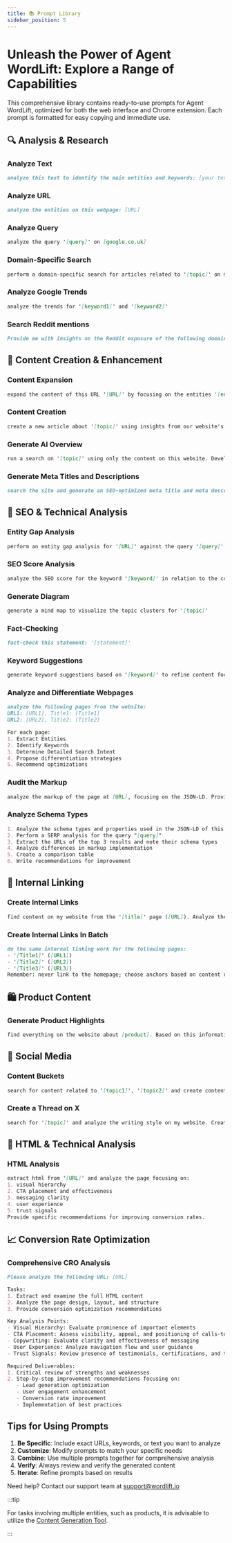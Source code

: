 ```yaml
---
title: 📚 Prompt Library
sidebar_position: 5
---
```


# Unleash the Power of Agent WordLift: Explore a Range of Capabilities

This comprehensive library contains ready-to-use prompts for Agent WordLift, optimized for both the web interface and Chrome extension. Each prompt is formatted for easy copying and immediate use.

## 🔍 Analysis & Research

### Analyze Text

```md className=wlx-send-to-agent
analyze this text to identify the main entities and keywords: [your text here]
```

### Analyze URL

```md className=wlx-send-to-agent
analyze the entities on this webpage: [URL]
```

### Analyze Query

```md className=wlx-send-to-agent
analyze the query '[query]' on [google.co.uk]
```

### Domain-Specific Search

```md className=wlx-send-to-agent
perform a domain-specific search for articles related to '[topic]' on my website
```

### Analyze Google Trends

```md className=wlx-send-to-agent
analyze the trends for '[keyword1]' and '[keyword2]'
```

### Search Reddit mentions

```md className=wlx-send-to-agent
Provide me with insights on the Reddit exposure of the following domains: [URL]
```

## 📝 Content Creation & Enhancement

### Content Expansion

```md className=wlx-send-to-agent
expand the content of this URL '[URL]' by focusing on the entities '[entity1]' and '[entity2]'
```

### Content Creation

```md className=wlx-send-to-agent
create a new article about '[topic]' using insights from our website's existing content
```

### Generate AI Overview

```md className=wlx-send-to-agent
run a search on '[topic]' using only the content on this website. Develop an AI-powered snapshot that provides a quick overview, offering links with text anchors to supporting articles. Be extremely concise, using only three sentences. Embed links directly in the key text of each statement.
```

### Generate Meta Titles and Descriptions

```md className=wlx-send-to-agent
search the site and generate an SEO-optimized meta title and meta description for this webpage: [URL]. Use the Keyword Suggestion tool to incorporate high-impact keywords relevant to the content, and maintain a clear, concise tone. For the meta description, aim for an informative and engaging tone that aligns with user search intent and encourages clicks. Ensure the meta title is under 60 characters and the description under 160 characters for optimal discoverability.
```

## 🎯 SEO & Technical Analysis

### Entity Gap Analysis

```md className=wlx-send-to-agent
perform an entity gap analysis for '[URL]' against the query '[query]'
```

### SEO Score Analysis

```md className=wlx-send-to-agent
analyze the SEO score for the keyword '[keyword]' in relation to the content on '[URL]'
```

### Generate Diagram

```md className=wlx-send-to-agent
generate a mind map to visualize the topic clusters for '[topic]'
```

### Fact-Checking

```md className=wlx-send-to-agent
fact-check this statement: '[statement]'
```

### Keyword Suggestions

```md className=wlx-send-to-agent
generate keyword suggestions based on '[keyword]' to refine content focus and enhance discoverability online
```

### Analyze and Differentiate Webpages

```md className=wlx-send-to-agent
analyze the following pages from the website:
URL1: [URL1], Title1: [Title1]
URL2: [URL2], Title2: [Title2]

For each page:
1. Extract Entities
2. Identify Keywords
3. Determine Detailed Search Intent
4. Propose differentiation strategies
5. Recommend optimizations
```

### Audit the Markup

```md className=wlx-send-to-agent
analyze the markup of the page at [URL], focusing on the JSON-LD. Provide a brief review and include your recommendations for improvement. Keep the analysis concise.
```

### Analyze Schema Types

```md className=wlx-send-to-agent
1. Analyze the schema types and properties used in the JSON-LD of this article: [URL]
2. Perform a SERP analysis for the query "[query]"
3. Extract the URLs of the top 3 results and note their schema types
4. Analyze differences in markup implementation
5. Create a comparison table
6. Write recommendations for improvement
```

## 🔗 Internal Linking

### Create Internal Links

```md className=wlx-send-to-agent
find content on my website from the '[title]' page ([URL]). Analyze the text to identify up to 5 related articles. For each article, determine a relevant keyword, generate keyword suggestions, and create an anchor text of no more than 30 characters. Compile the HTML for all 5 links with their respective anchor texts.
```

### Create Internal Links In Batch

```md className=wlx-send-to-agent
do the same internal linking work for the following pages:
- '[Title1]' ([URL1])
- '[Title2]' ([URL2])
- '[Title3]' ([URL3])
Remember: never link to the homepage; choose anchors based on content relevance and keyword opportunity.
```

## 🛍️ Product Content

### Generate Product Highlights

```md className=wlx-send-to-agent
find everything on the website about [product]. Based on this information, write short bullet points of the most relevant product highlights. The highlights should help shoppers with easily consumable, quick-to-scan sentence fragments that answer common consumer questions or focus on the most important attributes of the product. Instructions: Limit 1-150 characters per highlight; recommend 4-6 highlights; minimum 2 highlights; do not mention discounts; ensure content complies with data privacy regulations.
```

## 📱 Social Media

### Content Buckets

```md className=wlx-send-to-agent
search for content related to '[topic1]', '[topic2]' and create content buckets for social media.
```

### Create a Thread on X

```md className=wlx-send-to-agent
search for '[topic]' and analyze the writing style on my website. Create a Twitter thread to promote the topic to [target audience], adding links back to the website to help users discover additional information.
```

## 🔧 HTML & Technical Analysis

### HTML Analysis

```md className=wlx-send-to-agent
extract html from '[URL]' and analyze the page focusing on:
1. visual hierarchy
2. CTA placement and effectiveness
3. messaging clarity
4. user experience
5. trust signals
Provide specific recommendations for improving conversion rates.
```

## 📈 Conversion Rate Optimization

### Comprehensive CRO Analysis

```md className=wlx-send-to-agent
Please analyze the following URL: [URL]

Tasks:
1. Extract and examine the full HTML content
2. Analyze the page design, layout, and structure
3. Provide conversion optimization recommendations

Key Analysis Points:
- Visual Hierarchy: Evaluate prominence of important elements
- CTA Placement: Assess visibility, appeal, and positioning of calls-to-action
- Copywriting: Evaluate clarity and effectiveness of messaging
- User Experience: Analyze navigation flow and user guidance
- Trust Signals: Review presence of testimonials, certifications, and trust elements

Required Deliverables:
1. Critical review of strengths and weaknesses
2. Step-by-step improvement recommendations focusing on:
   - Lead generation optimization
   - User engagement enhancement
   - Conversion rate improvement
   - Implementation of best practices
```

## Tips for Using Prompts

1. **Be Specific**: Include exact URLs, keywords, or text you want to analyze
2. **Customize**: Modify prompts to match your specific needs
3. **Combine**: Use multiple prompts together for comprehensive analysis
4. **Verify**: Always review and verify the generated content
5. **Iterate**: Refine prompts based on results

Need help? Contact our support team at [support@wordlift.io](mailto:support@wordlift.io)

:::tip

For tasks involving multiple entities, such as products, it is advisable to utilize the [Content Generation Tool](/content-generation/).

:::
